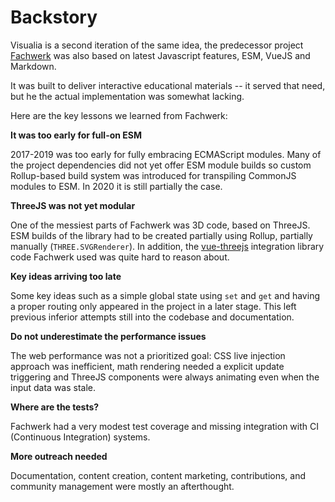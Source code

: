 # Backstory

Visualia is a second iteration of the same idea, the predecessor project [Fachwerk](https://github.com/designstem/fachwerk) was also based on latest Javascript features, ESM, VueJS and Markdown.

It was built to deliver interactive educational materials -- it served that need, but he the actual implementation was somewhat lacking.

Here are the key lessons we learned from Fachwerk:

**It was too early for full-on ESM**

2017-2019 was too early for fully embracing ECMAScript modules. Many of the project dependencies did not yet offer ESM module builds so custom Rollup-based build system was introduced for transpiling CommonJS modules to ESM. In 2020 it is still partially the case.

**ThreeJS was not yet modular**

One of the messiest parts of Fachwerk was 3D code, based on ThreeJS. ESM builds of the library had to be created partially using Rollup, partially manually (`THREE.SVGRenderer`). In addition, the [vue-threejs](https://github.com/fritx/vue-threejs) integration library code Fachwerk used was quite hard to reason about.

**Key ideas arriving too late**

Some key ideas such as a simple global state using `set` and `get` and having a proper routing only appeared in the project in a later stage. This left previous inferior attempts still into the codebase and documentation.

**Do not underestimate the performance issues**

The web performance was not a prioritized goal: CSS live injection approach was inefficient, math rendering needed a explicit update triggering and ThreeJS components were always animating even when the input data was stale.

**Where are the tests?**

Fachwerk had a very modest test coverage and missing integration with CI (Continuous Integration) systems.

**More outreach needed**

Documentation, content creation, content marketing, contributions, and community management were mostly an afterthought.
